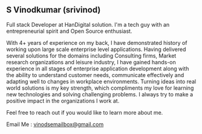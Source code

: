 ## S Vinodkumar (srivinod)

Full stack Developer at HanDigital solution. I'm a tech guy with an entrepreneurial spirit and Open Source enthusiast.

With 4+ years of experience on my back, I have demonstrated history of working upon large scale enterprise level applications. Having delivered several solutions for the domains including Consulting firms, Market research organizations and leisure industry, I have gained hands-on experience in all stages of enterprise application development along with the ability to understand customer needs, communicate effectively and adapting well to changes in workplace environments. Turning ideas into real world solutions is my key strength, which compliments my love for learning new technologies and solving challenging problems. I always try to make a positive impact in the organizations I work at.


Feel free to reach out if you would like to learn more about me.

Email Me : vinodsemailbox@gmail.com

